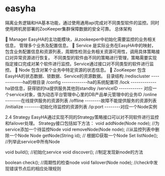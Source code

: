 easyha
======

隔离业务逻辑和HA基本功能，通过使用通用api完成对不同类型软件的监控。同时使用跨机房部署的ZooKeeper集群保障数据的安全可靠。
总体架构
 
	Manager
EasyHA的主功能模块，从zookeeper中初始化需要监控的业务相关信息， 管理多个业务及配置信息。
	Service
是实际业务在EasyHA中的映射，包含业务配置信息和资源列表，周期性检测业务相关资源可用性，调用具体策略接口对异常资源进行恢复。
不同类型的软件由不同的策略进行管理，策略需要实现指定接口完成对某个软件进行监控。Service通过接口对不同类型的软件进行监控。
	Node
包含对某个业务中特定资源的状态信息。
	ZooKeeper
包含EasyHA的状态数据、锁数据、Service的资源数据。
目录结构
/rediscluster -------------ha的根目录
/config	   -------------ha的系统配置项
/lock      -------------ha锁信息，获得锁的ha提供服务其他则standby
/serviceID ------------ 对应一个service对象，值为动态平台管理中心里的DB产品单元管理中的业务ID
			/online		--------在线提供服务的资源列表
			/offline    --------故障不能提供服务的资源列表
			/initialize --------初始化待监控的资源列表
				/ip:port	--------对应一个Node实例


2.4	Strategy
EasyHA通过实现不同的Strategy策略接口可以对不同软件进行监控和failover处理。
Strategy接口包括如下方法：
void addNode(Node node);   //为service添加一个待监控Node
void removeNode(Node node);   //从监控列表中删除一个Node
Node getNode(String id);   // 根据ID获取一个Node
Set<Node> listNode();    //列举此service中所有Node

void build();    //初始化service
void discover();     //制定发现新node的方法

boolean check();    //周期性的检查node
void failover(Node node);    //check中发现错误节点后的相应处理规则

